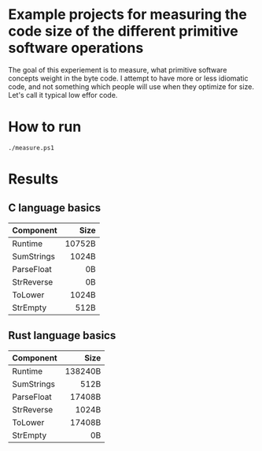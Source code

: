 Example projects for measuring the code size of the different primitive software operations
==========================

The goal of this experiement is to measure, what primitive software concepts weight in the byte code.
I attempt to have more or less idiomatic code, and not something which people will use when they optimize for size.
Let's call it typical low effor code.

# How to run
```
./measure.ps1
```

# Results

## C language basics
| Component | Size |
| ------------ | -----: |
| Runtime | 10752B |
| SumStrings | 1024B |
| ParseFloat | 0B |
| StrReverse | 0B |
| ToLower | 1024B |
| StrEmpty | 512B |

## Rust language basics
| Component | Size |
| ------------ | -----: |
| Runtime | 138240B |
| SumStrings | 512B |
| ParseFloat | 17408B |
| StrReverse | 1024B |
| ToLower | 17408B |
| StrEmpty | 0B |